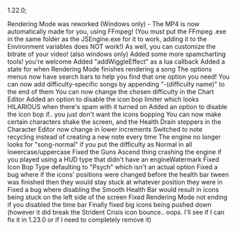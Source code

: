 1.22.0;

Rendering Mode was reworked (Windows only) - The MP4 is now automatically made for you, using FFmpeg! (You must put the FFmpeg .exe in the same folder as the JSEngine.exe for it to work, adding it to the Environment variables does NOT work!)
As well, you can customize the bitrate of your video! (also windows only)
Added some more spamcharting tools! you're welcome
Added "addWiggleEffect" as a lua callback
Added a state for when Rendering Mode finishes rendering a song
The options menus now have search bars to help you find that one option you need!
You can now add difficulty-specific songs by appending "-(difficulty name)" to the end of them
You can now change the chosen difficulty in the Chart Editor
Added an option to disable the icon bop limiter which looks HILARIOUS when there's spam with it turned on
Added an option to disable the icon bop if.. you just don't want the icons bopping
You can now make certain characters shake the screen, and the Health Drain steppers in the Character Editor now change in lower increments
Switched to note recycling instead of creating a new note every time
The engine no longer looks for "song-normal" if you put the difficulty as Normal in all lowercase/uppercase
Fixed the Guns Ascend thing crashing the engine if you played using a HUD type that didn't have an engineWatermark
Fixed Icon Bop Type defaulting to "Psych" which isn't an actual option
Fixed a bug where if the icons' positions were changed before the health bar tween was finished then they would stay stuck at whatever position they were in
Fixed a bug where disabling the Smooth Health Bar would result in icons being stuck on the left side of the screen
Fixed Rendering Mode not ending if you disabled the time bar
Finally fixed big icons being pushed down (however it did break the Strident Crisis icon bounce.. oops. I'll see if I can fix it in 1.23.0 or if I need to completely remove it)